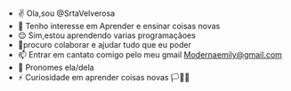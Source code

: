 - ✌️ Ola,sou @SrtaVelverosa
- 👀 Tenho interesse em Aprender e ensinar coisas novas 
- 😌 Sim,estou aprendendo varias programaçãoes
- 🙂procuro colaborar e ajudar tudo que eu poder 
- 📫 Entrar em cantato comigo pelo meu gmail Modernaemily@gmail.com
- 🥴 Pronomes ela/dela
- ⚡ Curiosidade em aprender coisas novas
🏳️🏳️‍🌈
<!---
SrtaVelverosa/SrtaVelverosa is a ✨ special ✨ repository because its `README.md` (this file) appears on your GitHub profile.
You can click the Preview link to take a look at your changes.
--->
